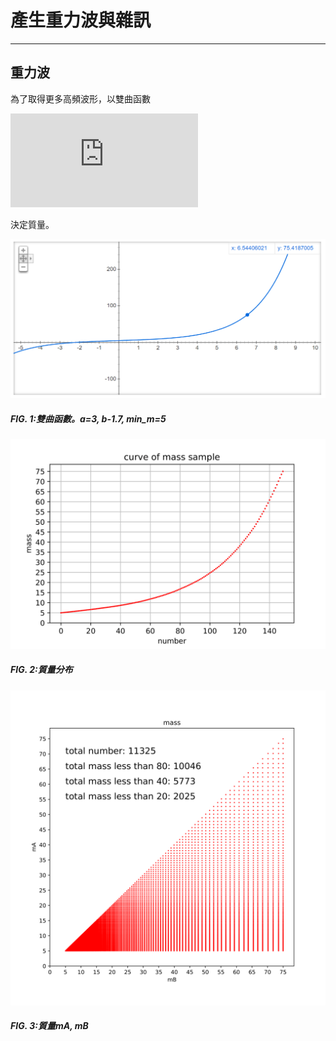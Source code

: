 # 產生重力波與雜訊

----

## 重力波

為了取得更多高頻波形，以雙曲函數

![](http://latex.codecogs.com/svg.latex?y=asinh(x/b)+min_m)

決定質量。

<img src="https://github.com/chung-chin/gw/blob/master/mkgw/plots/mass_function.png" alt="FIG 1" title="FIG. 1:雙曲函數。a=3, b-1.7, min_m=5" width="800"></p>

##### FIG. 1:雙曲函數。a=3, b-1.7, min_m=5

<img src="https://github.com/chung-chin/gw/blob/master/mkgw/plots/mass_150_curve.png" alt="FIG 2" title="FIG 2" width="600"></p>

##### FIG. 2:質量分布

<img src="https://github.com/chung-chin/gw/blob/master/mkgw/plots/mass_150.png" alt="FIG 3" title="FIG 3" width="600"></p>

##### FIG. 3:質量mA, mB
